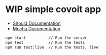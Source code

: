 # WIP simple covoit app

- [Should Documentation](https://github.com/shouldjs/should.js)
- [Mocha Documentation](https://mochajs.org/)

```bash
npm start          // Run the server
npm test           // Run the tests
npm run test:live  // Run the tests, live
```